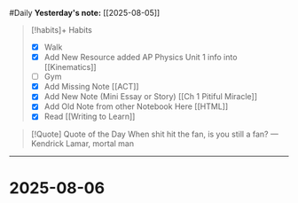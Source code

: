 #Daily
**Yesterday's note:** [[2025-08-05]]

> [!habits]+ Habits 
>- [x] Walk 
>- [x] Add New Resource added AP Physics Unit 1 info into [[Kinematics]]
> - [ ] Gym 
> - [x] Add Missing Note [[ACT]]
> - [x] Add New Note (Mini Essay or Story) [[Ch 1 Pitiful Miracle]]
> - [x] Add Old Note from other Notebook Here [[HTML]]
> - [x] Read [[Writing to Learn]]
 

> [!Quote]  Quote of the Day
> When shit hit the fan, is you still a fan?
> — Kendrick Lamar, mortal man


<hr>

# 2025-08-06   

